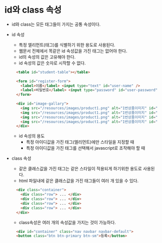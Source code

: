 # id와 class 속성
- id와 class는 모든 태그들이 가지는 공통 속성이다.
- id 속성
  + 특정 엘리먼트(태그)를 식별하기 위한 용도로 사용된다.
  + 웹문서 전체에서 똑같은 id 속성값을 가진 태그는 없어야 한다.
  + id의 속성의 값은 고유해야 한다.
  + id 속성의 값은 숫자로 시작할 수 없다.
  ```html
    <table id="student-table"></table>
    
    <form id="register-form">
      <label>이름</label> <input type="text" id="user-name" />
      <label>비밀번호</label> <input type="password" id="user-password" />
    </form>
    
    <div id="image-gallary">
      <img src="/resources/images/product1.png" alt="1번상품이미지" id="img-thumb-1" />
      <img src="/resources/images/product1.png" alt="1번상품이미지" id="img-thumb-2" />
      <img src="/resources/images/product1.png" alt="1번상품이미지" id="img-thumb-3" />
      <img src="/resources/images/product1.png" alt="1번상품이미지" id="img-thumb-4" />
    </div>
  ```
  + id 속성의 용도
    * 특정 아이디값을 가진 태그(엘리먼트)에만 스타일을 지정할 때
    * 특정 아이디값을 가진 태그를 선택해서 javascript로 조작해야 할 때	
    
- class 속성
  + 같은 클래스값을 가진 태그는 같은 스타일이 적용되게 하기위한 용도로 사용된다.
  + html 파일내에 같은 클래스값을 가진 태그들이 여러 개 있을 수 있다.
  ```html
    <div class="container">
      <div class="row"> ... </div>
      <div class="row"> ... </div>
      <div class="row"> ... </div>
      <div class="row"> ... </div>
    </div>
  ```
  + class속성은 여러 개의 속성값을 가지는 것이 가능하다.
  ```html
    <div id="container" class="nav navbar navbar-default">
    <button class="btn btn-primary btn-sm">등록</button>
  ```
